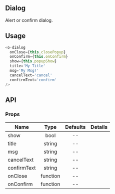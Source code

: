 ## Dialog  

Alert or confirm dialog.

## Usage

```js
<o-dialog
  onClose={this.closePopup}
  onConfirm={this.onConfirm}
  show={this.popupShow}
  title='My Title'
  msg='My Msg!'
  cancelText='cancel'
  confirmText='confirm'
/>
```

## API

### Props

|  **Name**  | **Type**        | **Defaults**  | **Details**  |
| ------------- |:-------------:|:-----:|:-------------:|
| show  | bool |   --    |           |
| title  | string |   --    |           |
| msg  | string |    --   |           |
| cancelText  | string |   --    |           |
| confirmText  | string |   --    |           |
| onClose  |function |    --   |           |
| onConfirm  | function |    --   |           |